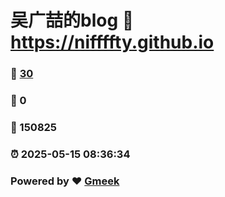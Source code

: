 # 吴广喆的blog :link: https://niffffty.github.io 
### :page_facing_up: [30](https://niffffty.github.io/tag.html) 
### :speech_balloon: 0 
### :hibiscus: 150825 
### :alarm_clock: 2025-05-15 08:36:34 
### Powered by :heart: [Gmeek](https://github.com/Meekdai/Gmeek)
